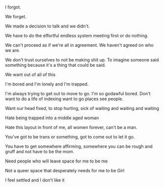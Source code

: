 I forgot. 

We forget. 

We made a decision to talk and we didn't. 

We have to do the effortful endless system meeting first or do nothing. 

We can't proceed as if we're all in agreement. We haven't agreed on who we are. 

We don't trust ourselves to not be making shit up. To imagine someone said something because it's a thing that could be said. 

We want out of all of this

I'm bored and I'm lonely and I'm trapped. 

I'm always trying to get out to move to go. I'm so godawful bored. Don't want to do a life of indexing want to go places see people. 

Want our head fixed, to stop hurting, sick of waiting and waiting and waiting

Hate being trapped into a middle aged woman

Hate this layout in front of me, all women forever, can't be a man. 

You've got to be trans or something, got to come out to let it go. 

You have to get somewhere affirming, somewhere you can be rough and gruff and not have to be the mom.  

Need people who will leave space for me to be me

Not a queer space that desperately needs for me to be Girl

I feel settled and I don't like it

